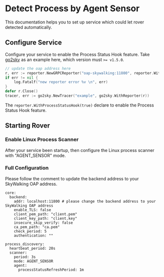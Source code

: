 # Detect Process by Agent Sensor

This documentation helps you to set up service which could let rover detected automatically.

## Configure Service

Configure your service to enable the Process Status Hook feature. Take [go2sky](https://github.com/SkyAPM/go2sky) as an example here, which version must `>= v1.5.0`.

```go
// update the oap address here
r, err := reporter.NewGRPCReporter("oap-skywalking:11800", reporter.WithProcessStatusHook(true))
if err != nil {
    log.Fatalf("new reporter error %v \n", err)
}
defer r.Close()
tracer, err := go2sky.NewTracer("example", go2sky.WithReporter(r))
```

The `reporter.WithProcessStatusHook(true)` declare to enable the Process Status Hook feature.

## Starting Rover

### Enable Linux Process Scanner

After your service been startup, then configure the Linux process scanner with "AGENT_SENSOR" mode.

### Full Configuration

Please follow the comment to update the backend address to your SkyWalking OAP address.

```shell
core:
  backend:
    addr: localhost:11800 # please change the backend address to your SkyWalking OAP address
    enable_TLS: false
    client_pem_path: "client.pem"
    client_key_path: "client.key"
    insecure_skip_verify: false
    ca_pem_path: "ca.pem"
    check_period: 5
    authentication: ""
    
process_discovery:
  heartbeat_period: 20s
  scanner:
    period: 3s
    mode: AGENT_SENSOR
    agent:
      processStatusRefreshPeriod: 1m
```